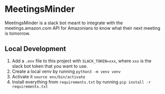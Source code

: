 # MeetingsMinder

MeetingsMinder is a slack bot meant to integrate with the meetings.amazon.com API for Amazonians to know what their next meeting is tomorrow.

## Local Development

1. Add a `.env` file to this project with `SLACK_TOKEN=xxx`, where `xxx` is the slack bot token that you want to use.
2. Create a local venv by running `python3 -m venv venv`
3. Activate it `source env/bin/activate`
4. Install everything from `requirements.txt` by running `pip install -r requirements.txt`
